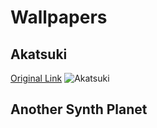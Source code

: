 # Wallpapers
## Akatsuki
[Original Link](https://www.wallpaperflare.com/digital-digital-art-artwork-fantasy-art-drawing-painting-wallpaper-gjwku)
![Akatsuki](akatsuki.png)

## Another Synth Planet
